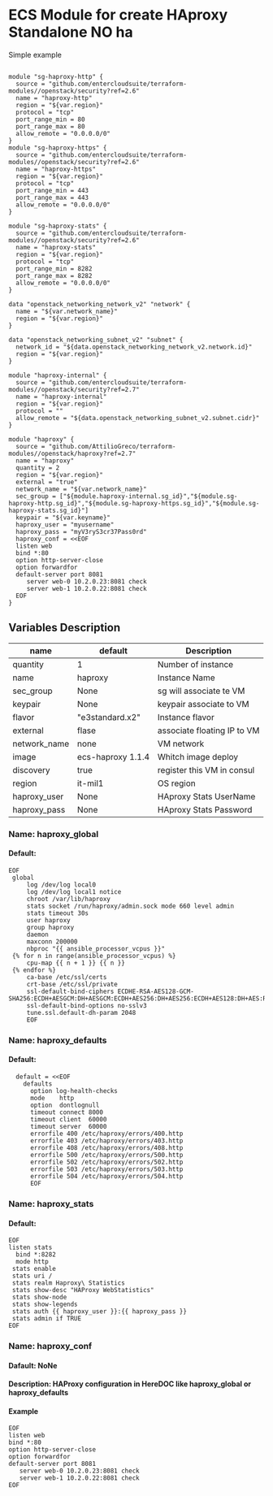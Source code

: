 # ECS Module for create HAproxy Standalone NO ha

Simple example

```

module "sg-haproxy-http" {
  source = "github.com/entercloudsuite/terraform-modules//openstack/security?ref=2.6"
  name = "haproxy-http"
  region = "${var.region}"
  protocol = "tcp"
  port_range_min = 80
  port_range_max = 80
  allow_remote = "0.0.0.0/0"
}
module "sg-haproxy-https" {
  source = "github.com/entercloudsuite/terraform-modules//openstack/security?ref=2.6"
  name = "haproxy-https"
  region = "${var.region}"
  protocol = "tcp"
  port_range_min = 443
  port_range_max = 443
  allow_remote = "0.0.0.0/0"
}

module "sg-haproxy-stats" {
  source = "github.com/entercloudsuite/terraform-modules//openstack/security?ref=2.6"
  name = "haproxy-stats"
  region = "${var.region}"
  protocol = "tcp"
  port_range_min = 8282
  port_range_max = 8282
  allow_remote = "0.0.0.0/0"
}

data "openstack_networking_network_v2" "network" {
  name = "${var.network_name}"
  region = "${var.region}"
}

data "openstack_networking_subnet_v2" "subnet" {
  network_id = "${data.openstack_networking_network_v2.network.id}"
  region = "${var.region}"
}

module "haproxy-internal" {
  source = "github.com/entercloudsuite/terraform-modules//openstack/security?ref=2.7"
  name = "haproxy-internal"
  region = "${var.region}"
  protocol = ""
  allow_remote = "${data.openstack_networking_subnet_v2.subnet.cidr}"
}

module "haproxy" {
  source = "github.com/AttilioGreco/terraform-modules//openstack/haproxy?ref=2.7"
  name = "haproxy"
  quantity = 2
  region = "${var.region}"
  external = "true"
  network_name = "${var.network_name}"
  sec_group = ["${module.haproxy-internal.sg_id}","${module.sg-haproxy-http.sg_id}","${module.sg-haproxy-https.sg_id}","${module.sg-haproxy-stats.sg_id}"]
  keypair = "${var.keyname}"
  haproxy_user = "myusername"
  haproxy_pass = "myV3ryS3cr37Pass0rd"
  haproxy_conf = <<EOF
  listen web
  bind *:80
  option http-server-close
  option forwardfor
  default-server port 8081
     server web-0 10.2.0.23:8081 check
     server web-1 10.2.0.22:8081 check
  EOF
}

```
## Variables Description
| name | default |  Description |
| --- | --- | --- |
| quantity | 1 | Number of instance |
| name | haproxy | Instance Name
| sec_group | None | sg will associate te VM |
| keypair | None |keypair associate to VM |
| flavor | "e3standard.x2" | Instance flavor |
| external | flase | associate floating IP to VM |
| network_name | none | VM network |
| image | ecs-haproxy 1.1.4 | Whitch image deploy |
| discovery | true | register this VM in consul |
| region | it-mil1 | OS region |
| haproxy_user | None | HAproxy Stats UserName |
| haproxy_pass | None | HAproxy Stats Password |

### Name: haproxy_global  
 #### Default:
 ``` 
 EOF
  global
      log /dev/log local0
      log /dev/log local1 notice
      chroot /var/lib/haproxy
      stats socket /run/haproxy/admin.sock mode 660 level admin
      stats timeout 30s
      user haproxy
      group haproxy
      daemon
      maxconn 200000
      nbproc "{{ ansible_processor_vcpus }}"
  {% for n in range(ansible_processor_vcpus) %}
      cpu-map {{ n + 1 }} {{ n }}
  {% endfor %}
      ca-base /etc/ssl/certs
      crt-base /etc/ssl/private
      ssl-default-bind-ciphers ECDHE-RSA-AES128-GCM-SHA256:ECDH+AESGCM:DH+AESGCM:ECDH+AES256:DH+AES256:ECDH+AES128:DH+AES:RSA+AESGCM:RSA+AES:!aNULL:!MD5:!DSS:!3DES
      ssl-default-bind-options no-sslv3
      tune.ssl.default-dh-param 2048
      EOF
```  

### Name: haproxy_defaults
#### Default:
```
  default = <<EOF
    defaults
      option log-health-checks
      mode    http
      option  dontlognull
      timeout connect 8000
      timeout client  60000
      timeout server  60000
      errorfile 400 /etc/haproxy/errors/400.http
      errorfile 403 /etc/haproxy/errors/403.http
      errorfile 408 /etc/haproxy/errors/408.http
      errorfile 500 /etc/haproxy/errors/500.http
      errorfile 502 /etc/haproxy/errors/502.http
      errorfile 503 /etc/haproxy/errors/503.http
      errorfile 504 /etc/haproxy/errors/504.http
      EOF
```
### Name: haproxy_stats  

#### Default:
```
EOF
listen stats
  bind *:8282
  mode http
 stats enable
 stats uri /
 stats realm Haproxy\ Statistics
 stats show-desc "HAProxy WebStatistics"
 stats show-node
 stats show-legends
 stats auth {{ haproxy_user }}:{{ haproxy_pass }}
 stats admin if TRUE
EOF
```

### Name: haproxy_conf
  #### Dafault: NoNe  
  #### Description: HAProxy configuration in HereDOC like haproxy_global or haproxy_defaults  
  #### Example  
  ```
  EOF
  listen web
  bind *:80
  option http-server-close
  option forwardfor
  default-server port 8081
     server web-0 10.2.0.23:8081 check
     server web-1 10.2.0.22:8081 check
  EOF
  ````
